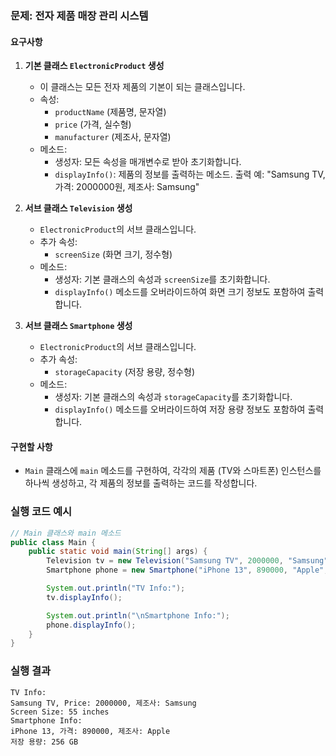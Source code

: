 ### 문제: 전자 제품 매장 관리 시스템


#### 요구사항
1. **기본 클래스 `ElectronicProduct` 생성**
    - 이 클래스는 모든 전자 제품의 기본이 되는 클래스입니다.
    - 속성:
        - `productName` (제품명, 문자열)
        - `price` (가격, 실수형)
        - `manufacturer` (제조사, 문자열)
    - 메소드:
        - 생성자: 모든 속성을 매개변수로 받아 초기화합니다.
        - `displayInfo()`: 제품의 정보를 출력하는 메소드. 출력 예: "Samsung TV, 가격: 2000000원, 제조사: Samsung"

2. **서브 클래스 `Television` 생성**
    - `ElectronicProduct`의 서브 클래스입니다.
    - 추가 속성:
        - `screenSize` (화면 크기, 정수형)
    - 메소드:
        - 생성자: 기본 클래스의 속성과 `screenSize`를 초기화합니다.
        - `displayInfo()` 메소드를 오버라이드하여 화면 크기 정보도 포함하여 출력합니다.

3. **서브 클래스 `Smartphone` 생성**
    - `ElectronicProduct`의 서브 클래스입니다.
    - 추가 속성:
        - `storageCapacity` (저장 용량, 정수형)
    - 메소드:
        - 생성자: 기본 클래스의 속성과 `storageCapacity`를 초기화합니다.
        - `displayInfo()` 메소드를 오버라이드하여 저장 용량 정보도 포함하여 출력합니다.

#### 구현할 사항
- `Main` 클래스에 `main` 메소드를 구현하여, 각각의 제품 (TV와 스마트폰) 인스턴스를 하나씩 생성하고, 각 제품의 정보를 출력하는 코드를 작성합니다.


### 실행 코드 예시
```java
// Main 클래스와 main 메소드
public class Main {
    public static void main(String[] args) {
        Television tv = new Television("Samsung TV", 2000000, "Samsung", 55);
        Smartphone phone = new Smartphone("iPhone 13", 890000, "Apple", 256);

        System.out.println("TV Info:");
        tv.displayInfo();

        System.out.println("\nSmartphone Info:");
        phone.displayInfo();
    }
}
```

### 실행 결과
```
TV Info:
Samsung TV, Price: 2000000, 제조사: Samsung
Screen Size: 55 inches
Smartphone Info:
iPhone 13, 가격: 890000, 제조사: Apple
저장 용량: 256 GB
```


